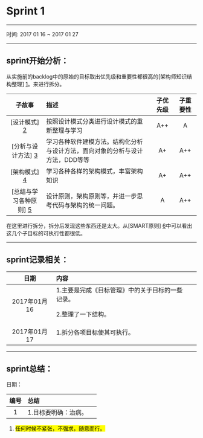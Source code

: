 # Sprint 1
----------------------------------

时间: 2017 01 16 ~ 2017 01 27

----------------------------------

## sprint开始分析：

从实施前的backlog中的原始的目标取出优先级和重要性都很高的[架构师知识结构整理] [1]。来进行拆分。

|子故事|描述|子优先级|子重要性|
|:-:|:-|:-:|:-:|
|[设计模式] [2]|按照设计模式分类进行设计模式的重新整理与学习|<div class="a_plus_plus">A++</div>|<div class="a">A</div>|
|[分析与设计方法] [3]|学习各种软件建模方法。结构化分析与设计方法，面向对象的分析与设计方法，DDD等等|<div class="a_plus">A+</div>|<div class="a_plus_plus">A++</div>|
|[架构模式] [4]|学习各种各样的架构模式，丰富架构知识|<div class="a_plus">A+</div>|<div class="a_plus_plus">A++</div>|
|[总结与学习各种原则] [5]|设计原则，架构原则等，并进一步思考代码与架构的统一问题。|<div class="a">A</div>|<div class="a_plus_plus">A++</div>|

在这里进行拆分，拆分后发现这些东西还是太大。从[SMART原则] [6]中可以看出这几个子目标的可执行性都很低。

----------------------------------

## sprint记录相关：

|日期|内容||
|:-:|:-|:-:|
|2017年01月16|1.主要是完成《目标管理》中的关于目标的一些记录。<p>   2.整理了一下结构。 ||
|2017年01月17|1.拆分各项目标使其可执行。<p> ||

----------------------------------

## sprint总结：

日期：

|编号|总结||
|:-:|:--|:--|
|1|1.目标要明确：治病。||


1. <mark>任何时候不紧张，不强求，随意而行。</mark>

[1]: /学习与计划/3.实施/1.实施前的backlog/README.md#整理架构师知识体系 "架构师知识结构整理"
[2]: /学习与计划/3.实施/1.实施前的backlog/README.md#设计模式 "设计模式"
[3]: /学习与计划/3.实施/1.实施前的backlog/README.md#分析与设计方法 "分析与设计方法"
[4]: /学习与计划/3.实施/1.实施前的backlog/README.md#架构模式 "架构模式"
[5]: /学习与计划/3.实施/1.实施前的backlog/README.md#总结与学习各种原则 "总结与学习各种原则"
[6]: /学习与计划/3.实施/1.实施前的backlog/README.md#总结与学习各种原则 "总结与学习各种原则"